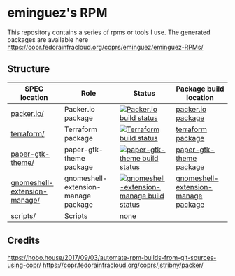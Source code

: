 # eminguez's RPM

This repository contains a series of rpms or tools I use.
The generated packages are available here https://copr.fedorainfracloud.org/coprs/eminguez/eminguez-RPMs/

## Structure

SPEC location | Role | Status | Package build location
------------ | ------------- | ------------ | ------------
[packer.io/](packer.io/) | Packer.io package | [![Packer.io build status](https://copr.fedorainfracloud.org/coprs/eminguez/eminguez-RPMs/package/packer.io/status_image/last_build.png)](https://copr.fedorainfracloud.org/coprs/eminguez/eminguez-RPMs/package/packer.io/) | [packer.io package](https://copr.fedorainfracloud.org/coprs/eminguez/eminguez-RPMs/package/packer.io/)
[terraform/](terraform/) | Terraform package | [![Terraform build status](https://copr.fedorainfracloud.org/coprs/eminguez/eminguez-RPMs/package/terraform/status_image/last_build.png)](https://copr.fedorainfracloud.org/coprs/eminguez/eminguez-RPMs/package/terraform/) | [terraform package](https://copr.fedorainfracloud.org/coprs/eminguez/eminguez-RPMs/package/terraform/)
[paper-gtk-theme/](paper-gtk-theme/) | paper-gtk-theme package | [![paper-gtk-theme build status](https://copr.fedorainfracloud.org/coprs/eminguez/eminguez-RPMs/package/paper-gtk-theme/status_image/last_build.png)](https://copr.fedorainfracloud.org/coprs/eminguez/eminguez-RPMs/package/paper-gtk-theme/) | [paper-gtk-theme package](https://copr.fedorainfracloud.org/coprs/eminguez/eminguez-RPMs/package/paper-gtk-theme/)
[gnomeshell-extension-manage/](gnomeshell-extension-manage/) | gnomeshell-extension-manage package | [![gnomeshell-extension-manage build status](https://copr.fedorainfracloud.org/coprs/eminguez/eminguez-RPMs/package/gnomeshell-extension-manage/status_image/last_build.png)](https://copr.fedorainfracloud.org/coprs/eminguez/eminguez-RPMs/package/gnomeshell-extension-manage/) | [gnomeshell-extension-manage package](https://copr.fedorainfracloud.org/coprs/eminguez/eminguez-RPMs/package/gnomeshell-extension-manage/)
[scripts/](scripts/) | Scripts | none

## Credits
https://hobo.house/2017/09/03/automate-rpm-builds-from-git-sources-using-copr/
https://copr.fedorainfracloud.org/coprs/jstribny/packer/
